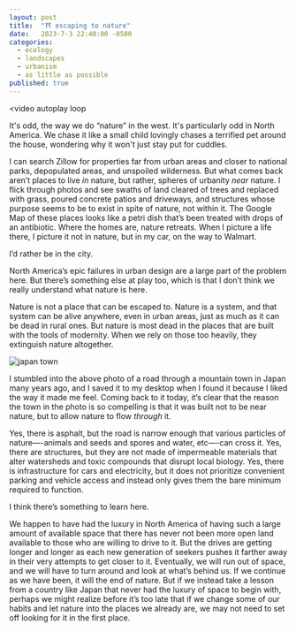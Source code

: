 ```yaml
---
layout: post
title:  "⛩️ escaping to nature"
date:   2023-7-3 22:40:00 -0500
categories:
  - ecology
  - landscapes
  - urbanism
  - as little as possible
published: true
---
```

<video
  autoplay
  loop
>
  <source src="{{site.url}}/assets/video/tracks.mp4" type="video/mp4">
</video>

It's odd, the way we do “nature” in the west. It's particularly odd in North America. We chase it like a small child lovingly chases a terrified pet around the house, wondering why it won't just stay put for cuddles.

I can search Zillow for properties far from urban areas and closer to national parks, depopulated areas, and unspoiled wilderness. But what comes back aren’t places to live _in_ nature, but rather, spheres of urbanity _near_ nature. I flick through photos and see swaths of land cleared of trees and replaced with grass, poured concrete patios and driveways, and structures whose purpose seems to be to exist in spite of nature, not within it. The Google Map of these places looks like a petri dish that’s been treated with drops of an antibiotic. Where the homes are, nature retreats. When I picture a life there, I picture it not in nature, but in my car, on the way to Walmart.

I’d rather be in the city.

North America’s epic failures in urban design are a large part of the problem here. But there’s something else at play too, which is that I don’t think we really understand what nature is here.

Nature is not a place that can be escaped to. Nature is a system, and that system can be alive anywhere, even in urban areas, just as much as it can be dead in rural ones. But nature is most dead in the places that are built with the tools of modernity. When we rely on those too heavily, they extinguish nature altogether.

![japan town]({{site.url}}/assets/img/blog/escaping.webp)

I stumbled into the above photo of a road through a mountain town in Japan many years ago, and I saved it to my desktop when I found it because I liked the way it made me feel. Coming back to it today, it’s clear that the reason the town in the photo is so compelling is that it was built not to be near nature, but to allow nature to flow _through_ it.

Yes, there is asphalt, but the road is narrow enough that various particles of nature—-animals and seeds and spores and water, etc—-can cross it. Yes, there are structures, but they are not made of impermeable materials that alter watersheds and toxic compounds that disrupt local biology. Yes, there is infrastructure for cars and electricity, but it does not prioritize convenient parking and vehicle access and instead only gives them the bare minimum required to function.

I think there’s something to learn here. 

We happen to have had the luxury in North America of having such a large amount of available space that there has never not been more open land available to those who are willing to drive to it. But the drives are getting longer and longer as each new generation of seekers pushes it farther away in their very attempts to get closer to it. Eventually, we will run out of space, and we will have to turn around and look at what’s behind us. If we continue as we have been, it will the end of nature. But if we instead take a lesson from a country like Japan that never had the luxury of space to begin with, perhaps we might realize before it’s too late that if we change some of our habits and let nature into the places we already are, we may not need to set off looking for it in the first place.